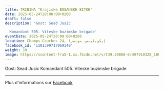 ```yaml
---
title: TRIBINA "Krajiške BOSANSKE BITKE"
date: 2025-05-24T20:00:00+0200
draft: false
description: 'Gost: Sead Jusic

  Komandant 505. Viteske buzimske brigade'
eventDate: 2025-05-24T20:00:00+0200
location: Champs-Courbes 24, ‏إيكوبلينس‏، ‏سويسرا‏
facebook_id: '1181399717069140'
weight: 30
image: https://scontent-fra5-1.xx.fbcdn.net/v/t39.30808-6/497910328_1007825038144762_7375653666811415510_n.jpg?_nc_cat=110&ccb=1-7&_nc_sid=9e60e4&_nc_ohc=F7i8Ml5QhEsQ7kNvwG_10rs&_nc_oc=Adk8fJjdB7JfcurEovWak_8Hw9H24b_-umFGPfCMpue2c3b34l-3B7G8P4siZLkUVbs&_nc_zt=23&_nc_ht=scontent-fra5-1.xx&edm=ABTKTjYEAAAA&_nc_gid=LkhrzC9t8SpQu3K-uySxzA&oh=00_AfReRYnsj1EG32fk8MClnxI5zS_zaWdQtmiufs_bPXgt6Q&oe=687A32AF
---
```


Gost: Sead Jusic
Komandant 505. Viteske buzimske brigade

---

Plus d'informations sur [Facebook](https://facebook.com/events/1181399717069140)